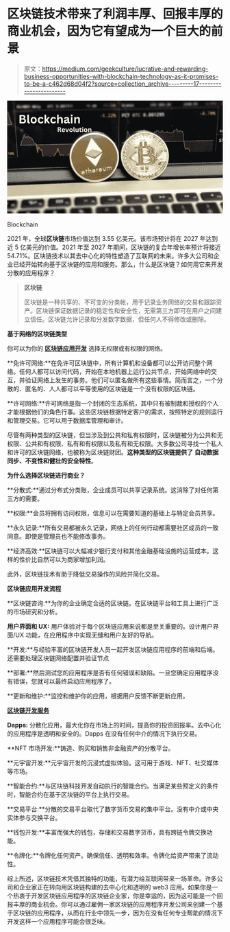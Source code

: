 # 区块链技术带来了利润丰厚、回报丰厚的商业机会，因为它有望成为一个巨大的前景

> 原文：<https://medium.com/geekculture/lucrative-and-rewarding-business-opportunities-with-blockchain-technology-as-it-promises-to-be-a-c462d68d04f2?source=collection_archive---------17----------------------->

![](img/c8badde7bf21cb2954223aff27cd3732.png)

Blockchain

2021 年，全球**区块链**市场价值达到 3.55 亿美元。该市场预计将在 2027 年达到近 5 亿美元的价值。2021 年至 2027 年期间，区块链的复合年增长率预计将接近 54.71%。区块链技术以其去中心化的特性塑造了互联网的未来。许多大公司和企业已经开始转向基于区块链的应用和服务。那么，什么是区块链？如何用它来开发分散的应用程序？

> **区块链**
> 
> 区块链是一种共享的、不可变的分类帐，用于记录业务网络的交易和跟踪资产。区块链保证数据记录的稳定性和安全性，无需第三方即可在用户之间建立信任。区块链允许记录和分发数字数据，但任何人不得修改或删除。

**基于网络的区块链类型**

你可以为你的 [**区块链应用开发**](https://www.blockchainappfactory.com/blockchain-development-company?utm_source=medium&utm_medium=13%2Fsep%2F22&utm_campaign=srinivasan+) 选择无权限或有权限的网络。

**免许可网络:**在免许可区块链中，所有计算机和设备都可以公开访问整个网络。任何人都可以访问代码，开始在本地机器上运行公共节点，开始网络中的交互，并验证网络上发生的事务。他们可以匿名做所有这些事情。简而言之，一个分散的、匿名的、人人都可以平等使用的区块链是一个没有权限的区块链。

**许可网络:**许可网络是指一个封闭的生态系统，其中只有被制裁和授权的个人才能根据他们的角色行事。这些区块链根据特定客户的需求，按照特定的规则运行和管理交易。它可以用于数据库管理和审计。

尽管有两种类型的区块链，但当涉及到公共和私有权限时，区块链被分为公共和无权限、公共和有权限、私有和有权限以及私有和无权限。大多数公司寻找一个私人和许可的区块链网络，也被称为区块链财团。**这种类型的区块链提供了** **自动数据同步、不变性和健壮的安全特性**。

**为什么选择区块链进行商业？**

**分散式:**通过分布式分类账，企业成员可以共享记录系统。这消除了对任何第三方的需要。

**权限:**会员将拥有访问权限，信息可以在需要知道的基础上与特定会员共享。

**永久记录:**所有交易都被永久记录，网络上的任何行动都需要社区成员的一致同意。即使是管理员也不能修改事务。

**经济高效:**区块链可以大幅减少银行支付和其他金融基础设施的运营成本。这样的性价比自然可以为商家增加利润。

此外，区块链技术有助于降低交易操作的风险并简化交易。

**区块链应用开发流程**

**区块链咨询:**为你的企业确定合适的区块链。在区块链平台和工具上进行广泛的市场研究和分析。

**用户界面和 UX:** 用户体验对于每个区块链应用来说都是至关重要的。设计用户界面/UX 功能，在应用程序中实现无缝和用户友好的导航。

**开发:**与经验丰富的区块链开发人员一起开发区块链应用程序的前端和后端。还需要处理区块链网络配置并验证节点

**部署:**然后测试您的应用程序是否有任何错误和缺陷。一旦您确定应用程序没有错误，您就可以最终启动应用程序了。

**更新和维护:**监控和维护你的应用，根据用户反馈不断更新应用。

[**区块链开发服务**](https://www.blockchainappfactory.com/?utm_source=medium&utm_medium=13%2Fsep%2F22&utm_campaign=srinivasan+)

**Dapps:** 分散化应用，最大化你在市场上的时间，提高你的投资回报率。去中心化的应用程序是透明和安全的。Dapps 在没有任何中介的情况下执行交易。

**NFT 市场开发:**铸造、购买和销售非金融资产的分散平台。

**元宇宙开发:**元宇宙开发的沉浸式虚拟体验。这可用于游戏、NFT、社交媒体等市场。

**智能合约:**与区块链科技开发自动执行的智能合约。当满足某些预定义的条件时，智能合约在基于区块链的平台上执行交易。

**交易平台:**分散的交易平台取代了数字货币交易的集中平台。没有中介或中央实体参与交换平台。

**钱包开发:**丰富而强大的钱包，存储和交易数字货币，具有跨链令牌交换功能。

**令牌化:**令牌化任何资产。确保信任、透明和效率。令牌化给资产带来了流动性。

综上所述，区块链技术凭借其独特的功能，有潜力给互联网带来一场革命。许多公司和企业家正在转向用区块链构建的去中心化和透明的 web3 应用。如果你是一个热衷于开发区块链应用程序的区块链企业家，你是幸运的，因为这可能是一个回报丰厚的商业机会。你可以通过雇佣一家区块链的应用程序开发公司来创建一个基于区块链的应用程序，从而在行业中领先一步，因为在没有任何专业帮助的情况下开发这样一个应用程序可能会很乏味。